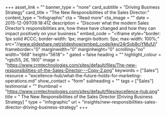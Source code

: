 +++
asset_link = ""
banner_type = "none"
card_subtitle = "Driving Business Strategy"
card_title = "The New Responsibilities of the Sales Director:"
content_type = "Infographic"
cta = "Read more"
cta_image = ""
date = 2015-12-09T09:18:41Z
description = "Discover what the modern Sales Director’s responsibilities are, how these have changed and how they can impact positively on your business."
embed_code = "<iframe style=\"border: 1px solid #CCC; border-width: 1px; margin-bottom: 5px; max-width: 100%;\" src=\"//www.slideshare.net/slideshow/embed_code/key/24rSvb8ciYMufJ\" frameborder=\"0\" marginwidth=\"0\" marginheight=\"0\" scrolling=\"no\" width=\"668\" height=\"5618\"> </iframe>"
gated = false
heading = ""
highlight_colour = "rgb(55, 26, 190)"
image = "https://www.crmtechnologies.com/sites/default/files/The-new-responsibilities-of-the-Sales-Director---Copy-2.png"
keywords = ["Sales"]
resource = "excellence-hub/what-the-future-holds-for-marketing-operations.md"
show_contact = "form"
subheading = ""
tags = ["Sales"]
testimonial = ""
thumbnail = "https://www.crmtechnologies.com/sites/default/files/excellence-hub.png"
title = " The New Responsibilities of the Sales Director [Driving Business Strategy] "
type = "infographic"
url = "insights/new-responsibilities-sales-director-driving-business-strategy"
+++
